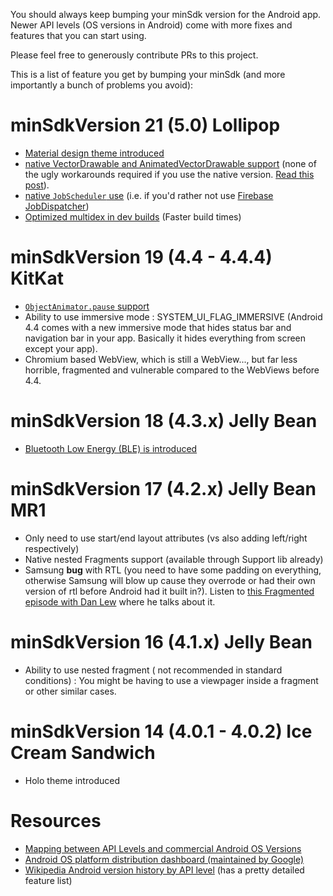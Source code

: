 You should always keep bumping your minSdk version for the Android app. Newer API levels (OS versions in Android) come with more fixes and features that you can start using.

Please feel free to generously contribute PRs to this project. 

This is a list of feature you get by bumping your minSdk (and more importantly a bunch of problems you avoid):


# minSdkVersion 21 (5.0) Lollipop

* [Material design theme introduced](https://developer.android.com/training/material/theme.html)
* [native VectorDrawable and AnimatedVectorDrawable support](https://developer.android.com/guide/topics/graphics/vector-drawable-resources.html) (none of the ugly workarounds required if you use the native version. [Read this post](https://medium.com/@chrisbanes/appcompat-v23-2-age-of-the-vectors-91cbafa87c88)).
* [native `JobScheduler` use](https://developer.android.com/reference/android/app/job/JobScheduler.html) (i.e. if you'd rather not use [Firebase JobDispatcher](https://github.com/firebase/firebase-jobdispatcher-android))
* [Optimized multidex in dev builds](https://developer.android.com/studio/build/multidex.html#dev-build) (Faster build times)

# minSdkVersion 19 (4.4 - 4.4.4) KitKat

* [`ObjectAnimator.pause` support](http://stackoverflow.com/questions/25231707/how-to-resume-and-pause-objectanimator-in-android-for-api-levels-below-19)
* Ability to use immersive mode : SYSTEM_UI_FLAG_IMMERSIVE (Android 4.4 comes with a new immersive mode that hides status bar and navigation bar in your app. Basically it hides everything from screen except your app).
* Chromium based WebView, which is still a WebView..., but far less horrible, fragmented and vulnerable compared to the WebViews before 4.4.

# minSdkVersion 18 (4.3.x) Jelly Bean

* [Bluetooth Low Energy (BLE) is introduced](https://developer.android.com/guide/topics/connectivity/bluetooth-le.html)

# minSdkVersion 17 (4.2.x) Jelly Bean MR1

* Only need to use start/end layout attributes (vs also adding left/right respectively)
* Native nested Fragments support (available through Support lib already)
* Samsung __bug__ with RTL (you need to have some padding on everything, otherwise Samsung will blow up cause they overrode or had their own version of rtl before Android had it built in?). Listen to [this Fragmented episode with Dan Lew](fragmentedpodcast.com/episodes/049) where he talks about it.

# minSdkVersion 16 (4.1.x) Jelly Bean

* Ability to use nested fragment ( not recommended in standard conditions) : You might be having to use a viewpager inside a fragment or other similar cases.

# minSdkVersion 14 (4.0.1 - 4.0.2) Ice Cream Sandwich

* Holo theme introduced

# Resources

* [Mapping between API Levels and commercial Android OS Versions](https://source.android.com/source/build-numbers)
* [Android OS platform distribution dashboard (maintained by Google)](https://developer.android.com/about/dashboards/index.html)
* [Wikipedia Android version history by API level](https://en.wikipedia.org/wiki/Android_version_history#Version_history_by_API_level) (has a pretty detailed feature list)
